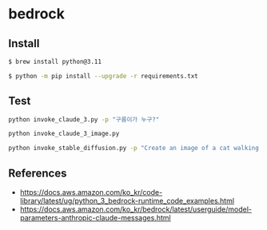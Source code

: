 # bedrock

## Install

```bash
$ brew install python@3.11

$ python -m pip install --upgrade -r requirements.txt
```

## Test

```bash
python invoke_claude_3.py -p "구름이가 누구?"

python invoke_claude_3_image.py

python invoke_stable_diffusion.py -p "Create an image of a cat walking on a fully frozen river surface on a cold winter day."
```

## References

* <https://docs.aws.amazon.com/ko_kr/code-library/latest/ug/python_3_bedrock-runtime_code_examples.html>
* <https://docs.aws.amazon.com/ko_kr/bedrock/latest/userguide/model-parameters-anthropic-claude-messages.html>

